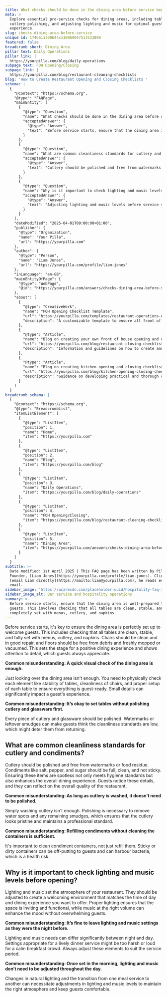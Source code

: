 ```yaml
---
title: What checks should be done in the dining area before service begins?
meta: >
  Explore essential pre-service checks for dining areas, including table setup,
  cutlery polishing, and adjusting lighting and music for optimal guest
  experience.
slug: checks-dining-area-before-service
unique id: 1746611300644x110869047513533890
featured: false
breadcrumb short: Dining Area
pillar text: Daily Operations
pillar link: |
  https://yourpilla.com/blog/daily-operations
subpage text: FOH Opening/Closing
subpage link: |
  https://yourpilla.com/blog/restaurant-cleaning-checklists
blog: 'How to Create Restaurant Opening and Closing Checklists '
schema: |
  {
    "@context": "https://schema.org",
    "@type": "FAQPage",
    "mainEntity": [
      {
        "@type": "Question",
        "name": "What checks should be done in the dining area before service begins?",
        "acceptedAnswer": {
          "@type": "Answer",
          "text": "Before service starts, ensure that the dining area is well-prepared to welcome guests. This involves checking that all tables are clean, stable, and completely set with menus, cutlery, and napkins. Chairs should be clean and in good repair. Floors need to be free of any debris and should be freshly mopped or vacuumed. Ensuring every detail is addressed shows attention to cleanliness and readiness, which enhances the guest's dining experience."
        }
      },
      {
        "@type": "Question",
        "name": "What are common cleanliness standards for cutlery and condiments?",
        "acceptedAnswer": {
          "@type": "Answer",
          "text": "Cutlery should be polished and free from watermarks or food residue. Condiments like salt, pepper, and sugar containers should be full, clean, and not sticky. Ensuring these items are impeccably clean meets hygiene standards and enhances the dining experience, reflecting positively on the restaurant's quality."
        }
      },
      {
        "@type": "Question",
        "name": "Why is it important to check lighting and music levels before opening?",
        "acceptedAnswer": {
          "@type": "Answer",
          "text": "Adjusting lighting and music levels before service starts is crucial to create the desired atmosphere in the restaurant. Appropriate lighting ensures the space is functional and inviting, while music at the right volume enhances rather than overwhelms the mood. It's important to adapt these settings to suit the time of day and specific dining experience, reflecting changes in natural lighting and transitioning between meal services."
        }
      }
    ],
    "dateModified": "2025-04-01T09:00:00+01:00",
    "publisher": {
      "@type": "Organization",
      "name": "Your Pilla",
      "url": "https://yourpilla.com"
    },
    "author": {
      "@type": "Person",
      "name": "Liam Jones",
      "url": "https://yourpilla.com/profile/liam-jones"
    },
    "inLanguage": "en-GB",
    "mainEntityOfPage": {
      "@type": "WebPage",
      "@id": "https://yourpilla.com/answers/checks-dining-area-before-service"
    },
    "about": [
      {
        "@type": "CreativeWork",
        "name": "FOH Opening Checklist Template",
        "url": "https://yourpilla.com/templates/restaurant-operations-opening-checklist",
        "description": "A customizable template to ensure all front of house operations are checked and prepped before opening."
      },
      {
        "@type": "Article",
        "name": "Blog on creating your own front of house opening and closing checklists",
        "url": "https://yourpilla.com/blog/restaurant-closing-checklist",
        "description": "Information and guidelines on how to create and effectively use your own front of house checklists."
      },
      {
        "@type": "Article",
        "name": "Blog on creating kitchen opening and closing checklists",
        "url": "https://yourpilla.com/blog/kitchen-opening-closing-checklists",
        "description": "Guidance on developing practical and thorough checklists for kitchen operations at opening and closing times."
      }
    ]
  }
breadcrumb_schema: |
  {
    "@context": "https://schema.org",
    "@type": "BreadcrumbList",
    "itemListElement": [
      {
        "@type": "ListItem",
        "position": 1,
        "name": "Home",
        "item": "https://yourpilla.com"
      },
      {
        "@type": "ListItem",
        "position": 2,
        "name": "Blog",
        "item": "https://yourpilla.com/blog"
      },
      {
        "@type": "ListItem",
        "position": 3,
        "name": "Daily Operations",
        "item": "https://yourpilla.com/blog/daily-operations"
      },
      {
        "@type": "ListItem",
        "position": 4,
        "name": "FOH Opening/Closing",
        "item": "https://yourpilla.com/blog/restaurant-cleaning-checklists"
      },
      {
        "@type": "ListItem",
        "position": 5,
        "name": "Dining Area",
        "item": "https://yourpilla.com/answers/checks-dining-area-before-service"
      }
    ]
  }
subtitle: >-
  Date modified: 1st April 2025 | This FAQ page has been written by Pilla
  Founder, [Liam Jones](https://yourpilla.com/profile/liam-jones). Click to
  [email Liam directly](https://mailto:liam@yourpilla.com), he reads every
  email.
sidebar_image: 'https://ucarecdn.com/placeholder-uuid/hospitality-faq-image.jpg'
sidebar_image_alt: Bar service and hospitality operations
summary: >-
  Before service starts, ensure that the dining area is well-prepared to welcome
  guests. This involves checking that all tables are clean, stable, and
  completely set with menus, cutlery, and napkins.
---
```

Before service starts, it's key to ensure the dining area is perfectly set up to welcome guests. This includes checking that all tables are clean, stable, and fully set with menus, cutlery, and napkins. Chairs should be clean and in good repair, and floors should be free from debris and freshly mopped or vacuumed. This sets the stage for a positive dining experience and shows attention to detail, which guests always appreciate.

**Common misunderstanding: A quick visual check of the dining area is enough.**

Just looking over the dining area isn't enough. You need to physically check each element like stability of tables, cleanliness of chairs, and proper setup of each table to ensure everything is guest-ready. Small details can significantly impact a guest's experience.

**Common misunderstanding: It’s okay to set tables without polishing cutlery and glassware first.**

Every piece of cutlery and glassware should be polished. Watermarks or leftover smudges can make guests think the cleanliness standards are low, which might deter them from returning.

## What are common cleanliness standards for cutlery and condiments?

Cutlery should be polished and free from watermarks or food residue. Condiments like salt, pepper, and sugar should be full, clean, and not sticky. Ensuring these items are spotless not only meets hygiene standards but also enhances the overall dining experience. Guests notice these details, and they can reflect on the overall quality of the restaurant.

**Common misunderstanding: As long as cutlery is washed, it doesn’t need to be polished.**

Simply washing cutlery isn't enough. Polishing is necessary to remove water spots and any remaining smudges, which ensures that the cutlery looks pristine and maintains a professional standard.

**Common misunderstanding: Refilling condiments without cleaning the containers is sufficient.**

It's important to clean condiment containers, not just refill them. Sticky or dirty containers can be off-putting to guests and can harbour bacteria, which is a health risk.

## Why is it important to check lighting and music levels before opening?

Lighting and music set the atmosphere of your restaurant. They should be adjusted to create a welcoming environment that matches the time of day and dining experience you want to offer. Proper lighting ensures that the space is inviting and functional, while music at the right volume can enhance the mood without overwhelming guests.

**Common misunderstanding: It’s fine to leave lighting and music settings as they were the night before.**

Lighting and music needs can differ significantly between night and day. Settings appropriate for a lively dinner service might be too harsh or loud for a calm breakfast crowd. Always adjust these elements to suit the service period.

**Common misunderstanding: Once set in the morning, lighting and music don’t need to be adjusted throughout the day.**

Changes in natural lighting and the transition from one meal service to another can necessitate adjustments in lighting and music levels to maintain the right atmosphere and keep guests comfortable.
